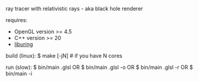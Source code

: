ray tracer with relativistic rays - aka black hole renderer

requires:
* OpenGL version >= 4.5
* C++ version >= 20
* [liburing](https://github.com/axboe/liburing.git)

build (linux):
$ make [-jN] # if you have N cores

run (slow):
$ bin/main <path-to-script>.glsl
OR
$ bin/main <path-to-script>.glsl -o <output-path>
OR
$ bin/main <path-to-script>.glsl -r <crashed-output-path>
OR
$ bin/main -i <input-path>
